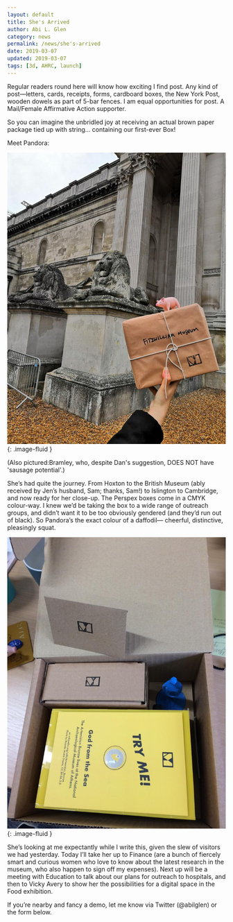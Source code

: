 ```yaml
---
layout: default
title: She's Arrived
author: Abi L. Glen
category: news
permalink: /news/she's-arrived
date: 2019-03-07
updated: 2019-03-07
tags: [3d, AHRC, launch]
---
```


Regular readers round here will know how exciting I find post. Any kind of post—letters, cards, receipts, forms, cardboard boxes, the New York Post, wooden dowels as part of 5-bar fences. I am equal opportunities for post. A Mail/Female Affirmative Action supporter. 

So you can imagine the unbridled joy at receiving an actual brown paper package tied up with string... containing our first-ever Box!

Meet Pandora:

  ![IMG-20190307-WA0010.jpg](/images/objects/IMG-20190307-WA0010.jpg){: .image-fluid }
       
(Also pictured:Bramley, who, despite Dan's suggestion, DOES NOT have 'sausage potential'.)

She’s had quite the journey. From Hoxton to the British Museum (ably received by Jen’s husband, Sam; thanks, Sam!) to Islington to Cambridge, and now ready for her close-up. The Perspex boxes come in a CMYK colour-way. I knew we’d be taking the box to a wide range of outreach groups, and didn’t want it to be too obviously gendered (and they’d run out of black). So Pandora’s the exact colour of a daffodil— cheerful, distinctive, pleasingly squat.

![IMG-20190307-WA0013.jpg](/images/objects/IMG-20190307-WA0013.jpg){: .image-fluid }

She’s looking at me expectantly while I write this, given the slew of visitors we had yesterday. Today I’ll take her up to Finance (are a bunch of fiercely smart and curious women who love to know about the latest research in the museum, who also happen to sign off my expenses). Next up will be a meeting with Education to talk about our plans for outreach to hospitals, and then to Vicky Avery to show her the possibilities for a digital space in the Food exhibition.

If you’re nearby and fancy a demo, let me know via Twitter (@abilglen) or the form below.
